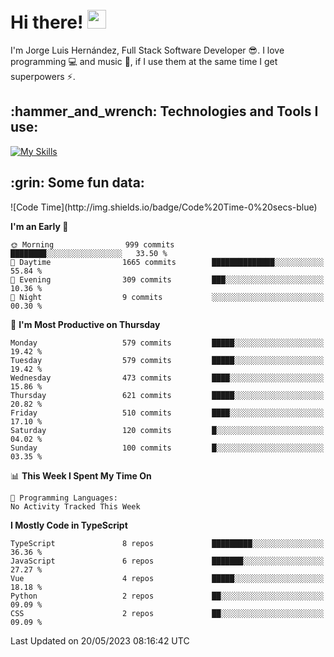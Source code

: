 <h1 align="left">
 <abc>
  <br>Hi there! <img src="https://user-images.githubusercontent.com/42378118/110234147-e3259600-7f4e-11eb-95be-0c4047144dea.gif" width="30"><br>
 </abc>
</h1>

I'm Jorge Luis Hernández, Full Stack Software Developer :sunglasses:. I love programming :computer: and music :musical_score:, if I use them at the same time I get superpowers :zap:. 


<h2 align="left">:hammer_and_wrench: Technologies and Tools I use:</h2>

[![My Skills](https://skillicons.dev/icons?i=js,ts,html,css,py,vue,react,next,nest,postgres,mysql)](https://skillicons.dev)

<h2 align="left">:grin: Some fun data:</h2>
<!--START_SECTION:waka-->
![Code Time](http://img.shields.io/badge/Code%20Time-0%20secs-blue)

**I'm an Early 🐤** 

```text
🌞 Morning                999 commits         ████████░░░░░░░░░░░░░░░░░   33.50 % 
🌆 Daytime                1665 commits        ██████████████░░░░░░░░░░░   55.84 % 
🌃 Evening                309 commits         ███░░░░░░░░░░░░░░░░░░░░░░   10.36 % 
🌙 Night                  9 commits           ░░░░░░░░░░░░░░░░░░░░░░░░░   00.30 % 
```
📅 **I'm Most Productive on Thursday** 

```text
Monday                   579 commits         █████░░░░░░░░░░░░░░░░░░░░   19.42 % 
Tuesday                  579 commits         █████░░░░░░░░░░░░░░░░░░░░   19.42 % 
Wednesday                473 commits         ████░░░░░░░░░░░░░░░░░░░░░   15.86 % 
Thursday                 621 commits         █████░░░░░░░░░░░░░░░░░░░░   20.82 % 
Friday                   510 commits         ████░░░░░░░░░░░░░░░░░░░░░   17.10 % 
Saturday                 120 commits         █░░░░░░░░░░░░░░░░░░░░░░░░   04.02 % 
Sunday                   100 commits         █░░░░░░░░░░░░░░░░░░░░░░░░   03.35 % 
```


📊 **This Week I Spent My Time On** 

```text
💬 Programming Languages: 
No Activity Tracked This Week
```

**I Mostly Code in TypeScript** 

```text
TypeScript               8 repos             █████████░░░░░░░░░░░░░░░░   36.36 % 
JavaScript               6 repos             ███████░░░░░░░░░░░░░░░░░░   27.27 % 
Vue                      4 repos             █████░░░░░░░░░░░░░░░░░░░░   18.18 % 
Python                   2 repos             ██░░░░░░░░░░░░░░░░░░░░░░░   09.09 % 
CSS                      2 repos             ██░░░░░░░░░░░░░░░░░░░░░░░   09.09 % 
```




 Last Updated on 20/05/2023 08:16:42 UTC
<!--END_SECTION:waka-->
